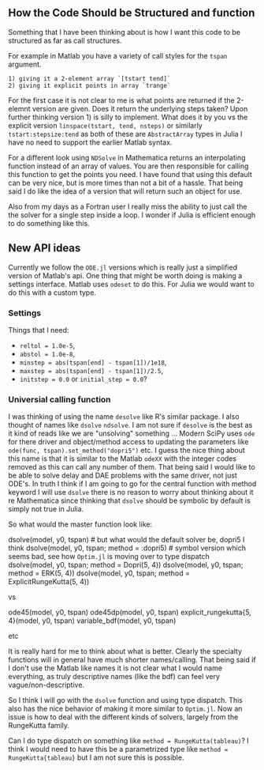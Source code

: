 ## How the Code Should be Structured and function
Something that I have been thinking about is how I want this code to be
structured as far as call structures.

For example in Matlab you have a variety of call styles for the `tspan`
argument.

    1) giving it a 2-element array `[tstart tend]`
    2) giving it explicit points in array `trange`

For the first case it is not clear to me is what points are returned if the
2-elemnt version are given. Does it return the underlying steps taken? Upon
further thinking version 1) is silly to implement. What does it by you vs the
explicit version `linspace(tstart, tend, nsteps)` or similarly `tstart:stepsize:tend`
as both of these are `AbstractArray` types in Julia I have no need to support
the earlier Matlab syntax.

For a different look using `NDSolve` in Mathematica returns an interpolating
function instead of an array of values. You are then responsible for calling
this function to get the points you need. I have found that using this default
can be very nice, but is more times than not a bit of a hassle. That being said
I do like the idea of a version that will return such an object for use.

Also from my days as a Fortran user I really miss the ability to just call the
the solver for a single step inside a loop. I wonder if Julia is efficient
enough to do something like this.

## New API ideas
Currently we follow the `ODE.jl` versions which is really just a simplified
version of Matlab's api. One thing that might be worth doing is making a
settings interface. Matlab uses `odeset` to do this. For Julia we would want
to do this with a custom type.

### Settings
Things that I need:
* `reltol = 1.0e-5`,
* `abstol = 1.0e-8`,
* `minstep = abs(tspan[end] - tspan[1])/1e18`,
* `maxstep = abs(tspan[end] - tspan[1])/2.5`,
* `initstep = 0.0` or `initial_step = 0.0`?

### Universial calling function
I was thinking of using the name `desolve` like R's similar package. I also
thought of names like `dsolve` `ndsolve`. I am not sure if `desolve` is the best
as it kind of reads like we are "unsolving" something ... Modern SciPy uses
`ode` for there driver and object/method access to updating the parameters like
`ode(func, tspan).set_method("dopri5")` etc. I guess the nice thing about this
name is that it is similar to the Matlab `odeXX` with the integer codes removed
as this can call any number of them. That being said I would like to be able to
solve delay and DAE problems with the same driver, not just ODE's. In truth I
think if I am going to go for the central function with method keyword I will
use `dsolve` there is no reason to worry about thinking about it re Mathematica
since thinking that `dsolve` should be symbolic by default is simply not true
in Julia.

So what would the master function look like:

dsolve(model, y0, tspan) # but what would the default solver be, dopri5 I think
dsolve(model, y0, tspan; method = :dopri5) # symbol version which seems bad, see how `Optim.jl` is moving over to type dispatch
dsolve(model, y0, tspan; method = Dopri(5, 4))
dsolve(model, y0, tspan; method = ERK(5, 4))
dsolve(model, y0, tspan; method = ExplicitRungeKutta(5, 4))

vs

ode45(model, y0, tspan)
ode45dp(model, y0, tspan)
explicit_rungekutta{5, 4}(model, y0, tspan)
variable_bdf(model, y0, tspan)

etc

It is really hard for me to think about what is better. Clearly the specialty
functions will in general have much shorter names/calling. That being said if
I don't use the Matlab like names it is not clear what I would name everything,
as truly descriptive names (like the bdf) can feel very vague/non-descriptive.

So I think I will go with the `dsolve` function and using type dispatch. This
also has the nice behavior of making it more similar to `Optim.jl`. Now an
issue is how to deal with the different kinds of solvers, largely from the
RungeKutta family.

Can I do type dispatch on something like `method = RungeKutta(tableau)`? I think
I would need to have this be a parametrized type like `method = RungeKutta{tableau}`
but I am not sure this is possible.
